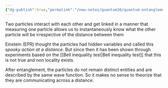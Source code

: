 ```yaml
---
{"dg-publish":true,"permalink":"/new-notes/quantum30/quantum-entanglement/"}
---
```


Two particles interact with each other and get linked in a manner that measuring one particle allows us to instantaneously know what the other particle will be irrespective of the distance between them

Einstein (EPR) thought the particles had hidden variables and called this *spooky action at a distance*. But since then it has been shown through experiments based on the [[Bell inequality test\|Bell inequality test]] that this is not true and non locality exists. 

After entanglement, the particles do not remain distinct entities and are described by the same wave function. So it makes no sense to theorize that they are communicating across a distance. 